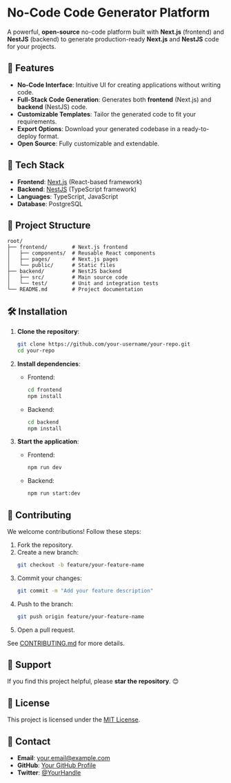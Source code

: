 # No-Code Code Generator Platform

A powerful, **open-source** no-code platform built with **Next.js** (frontend) and **NestJS** (backend) to generate production-ready **Next.js** and **NestJS** code for your projects. 

## 🚀 Features

- **No-Code Interface**: Intuitive UI for creating applications without writing code.
- **Full-Stack Code Generation**: Generates both **frontend** (Next.js) and **backend** (NestJS) code.
- **Customizable Templates**: Tailor the generated code to fit your requirements.
- **Export Options**: Download your generated codebase in a ready-to-deploy format.
- **Open Source**: Fully customizable and extendable.

## 🔧 Tech Stack

- **Frontend**: [Next.js](https://nextjs.org/) (React-based framework)
- **Backend**: [NestJS](https://nestjs.com/) (TypeScript framework)
- **Languages**: TypeScript, JavaScript
- **Database**: PostgreSQL

## 📂 Project Structure

```
root/
├── frontend/        # Next.js frontend
│   ├── components/  # Reusable React components
│   ├── pages/       # Next.js pages
│   └── public/      # Static files
├── backend/         # NestJS backend
│   ├── src/         # Main source code
│   └── test/        # Unit and integration tests
└── README.md        # Project documentation
```

## 🛠️ Installation

1. **Clone the repository**:
   ```bash
   git clone https://github.com/your-username/your-repo.git
   cd your-repo
   ```

2. **Install dependencies**:
   - Frontend:
     ```bash
     cd frontend
     npm install
     ```
   - Backend:
     ```bash
     cd backend
     npm install
     ```

3. **Start the application**:
   - Frontend:
     ```bash
     npm run dev
     ```
   - Backend:
     ```bash
     npm run start:dev
     ```


## 🤝 Contributing

We welcome contributions! Follow these steps:

1. Fork the repository.
2. Create a new branch:
   ```bash
   git checkout -b feature/your-feature-name
   ```
3. Commit your changes:
   ```bash
   git commit -m "Add your feature description"
   ```
4. Push to the branch:
   ```bash
   git push origin feature/your-feature-name
   ```
5. Open a pull request.

See [CONTRIBUTING.md](CONTRIBUTING.md) for more details.

## 🌟 Support

If you find this project helpful, please **star the repository**. 😊

## 📜 License

This project is licensed under the [MIT License](LICENSE).

## 📧 Contact

- **Email**: your.email@example.com  
- **GitHub**: [Your GitHub Profile](https://github.com/peaceofmind123)  
- **Twitter**: [@YourHandle](https://twitter.com/YourHandle)
